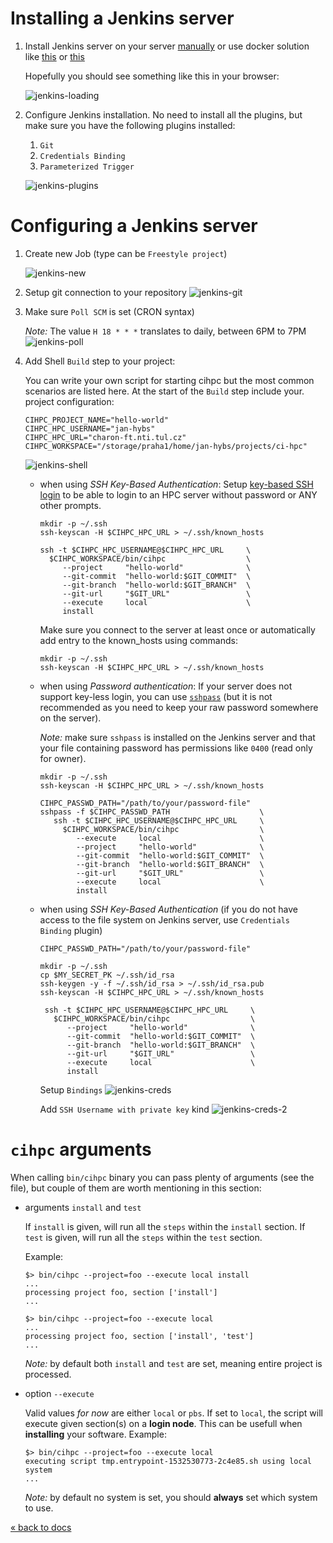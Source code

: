 # Installing a Jenkins server
  1. Install Jenkins server on your server [manually](https://wiki.jenkins.io/display/JENKINS/Installing+Jenkins+on+Ubuntu) or use docker solution like [this](https://github.com/jenkinsci/docker) or [this](https://jenkins.io/doc/book/installing/#downloading-and-running-jenkins-in-docker)
  
      Hopefully you should see something like this in your browser:
      
      ![jenkins-loading](imgs/jenkins-loading.png)

  2. Configure Jenkins installation. No need to install all the plugins, but make sure you have the following plugins installed:
      1. `Git`
      2. `Credentials Binding`
      3. `Parameterized Trigger`

      ![jenkins-plugins](imgs/jenkins-plugins-2.png)    

# Configuring a Jenkins server
  1. Create new Job (type can be `Freestyle project`)
  
      ![jenkins-new](imgs/jenkins-new.png)

  2. Setup git connection to your repository
      ![jenkins-git](imgs/jenkins-git.png)

  3. Make sure `Poll SCM` is set (CRON syntax)
  
      *Note:* The value `H 18 * * *` translates to daily, between 6PM to 7PM
      ![jenkins-poll](imgs/jenkins-poll.png)

  4. Add Shell `Build` step to your project:
  
      You can write your own script for starting cihpc but the most common 
      scenarios are listed here. At the start of the `Build` step include your.
      project configuration:
      
      ```shell
      CIHPC_PROJECT_NAME="hello-world"
      CIHPC_HPC_USERNAME="jan-hybs"
      CIHPC_HPC_URL="charon-ft.nti.tul.cz"
      CIHPC_WORKSPACE="/storage/praha1/home/jan-hybs/projects/ci-hpc"
      ```
      ![jenkins-shell](imgs/jenkins-shell.png)
      
      - when using *SSH Key-Based Authentication*:
          Setup [key-based SSH login](https://www.ssh.com/ssh/copy-id) to be able to login to an HPC server without password or ANY other prompts.
          
          ```shell
          mkdir -p ~/.ssh
          ssh-keyscan -H $CIHPC_HPC_URL > ~/.ssh/known_hosts
          
          ssh -t $CIHPC_HPC_USERNAME@$CIHPC_HPC_URL     \
            $CIHPC_WORKSPACE/bin/cihpc                  \
               --project     "hello-world"              \
               --git-commit  "hello-world:$GIT_COMMIT"  \
               --git-branch  "hello-world:$GIT_BRANCH"  \
               --git-url     "$GIT_URL"                 \
               --execute     local                      \
               install
          ```
          
          Make sure you connect to the server at least once or automatically add entry to the known_hosts using commands:
          
           ```
           mkdir -p ~/.ssh
           ssh-keyscan -H $CIHPC_HPC_URL > ~/.ssh/known_hosts
         ```
         
      - when using *Password authentication*:
         If your server does not support key-less login, you can use [`sshpass`](https://askubuntu.com/questions/282319/how-to-use-sshpass) (but it is not recommended as you need to keep your raw password somewhere on the server).
         
         *Note:* make sure `sshpass` is installed on the Jenkins server and that
         your file containing password has permissions like `0400` (read only for owner).
         
           ```shell
           mkdir -p ~/.ssh
           ssh-keyscan -H $CIHPC_HPC_URL > ~/.ssh/known_hosts
           
           CIHPC_PASSWD_PATH="/path/to/your/password-file"
           sshpass -f $CIHPC_PASSWD_PATH                    \
              ssh -t $CIHPC_HPC_USERNAME@$CIHPC_HPC_URL     \
                $CIHPC_WORKSPACE/bin/cihpc                  \
                   --execute     local                      \
                   --project     "hello-world"              \
                   --git-commit  "hello-world:$GIT_COMMIT"  \
                   --git-branch  "hello-world:$GIT_BRANCH"  \
                   --git-url     "$GIT_URL"                 \
                   --execute     local                      \
                   install
           ```
           
       - when using *SSH Key-Based Authentication* (if you do not have access to the file system on Jenkins server, use `Credentials Binding` plugin)
        
          ```shell
          CIHPC_PASSWD_PATH="/path/to/your/password-file"
          
          mkdir -p ~/.ssh
          cp $MY_SECRET_PK ~/.ssh/id_rsa
          ssh-keygen -y -f ~/.ssh/id_rsa > ~/.ssh/id_rsa.pub
          ssh-keyscan -H $CIHPC_HPC_URL > ~/.ssh/known_hosts
          
           ssh -t $CIHPC_HPC_USERNAME@$CIHPC_HPC_URL     \
             $CIHPC_WORKSPACE/bin/cihpc                  \
                --project     "hello-world"              \
                --git-commit  "hello-world:$GIT_COMMIT"  \
                --git-branch  "hello-world:$GIT_BRANCH"  \
                --git-url     "$GIT_URL"                 \
                --execute     local                      \
                install
          ```
          
          Setup `Bindings`
          ![jenkins-creds](imgs/jenkins-creds.png)
          
          Add `SSH Username with private key` kind
          ![jenkins-creds-2](imgs/jenkins-creds-2.png)
  
# `cihpc` arguments
When calling `bin/cihpc` binary you can pass plenty of arguments (see the file),
but couple of them are worth mentioning in this section: 
  - arguments `install` and `test`
  
    If `install` is given, will run all the `steps` within the `install` section.
    If `test` is given, will run all the `steps` within the `test` section.
    
    Example:
    
    ```shell
    $> bin/cihpc --project=foo --execute local install
    ...
    processing project foo, section ['install']
    ...
    ```
    ```shell
    $> bin/cihpc --project=foo --execute local
    ...
    processing project foo, section ['install', 'test']
    ...
    ```
    
    *Note:* by default both `install` and `test` are set, meaning
    entire project is processed.
    
  - option `--execute`
  
    Valid values *for now* are either `local` or `pbs`. 
    If set to `local`, the script will execute given
    section(s) on a **login node**. This can be usefull
    when **installing** your software.
    Example:
    
    ```shell
    $> bin/cihpc --project=foo --execute local
    executing script tmp.entrypoint-1532530773-2c4e85.sh using local system
    ...
    ```
    *Note:* by default no system is set,
    you should **always** set which system to use.
    
    
[« back to docs](README.md)
